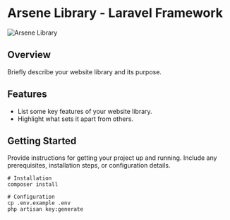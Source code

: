 # Arsene Library - Laravel Framework

![Arsene Library](https://ibb.co/GQPT27j)

## Overview

Briefly describe your website library and its purpose.

## Features

- List some key features of your website library.
- Highlight what sets it apart from others.

## Getting Started

Provide instructions for getting your project up and running. Include any prerequisites, installation steps, or configuration details.

```shell
# Installation
composer install

# Configuration
cp .env.example .env
php artisan key:generate
